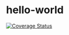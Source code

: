 # hello-world

[![Coverage Status](https://coveralls.io/repos/pcsikos/hello-world/badge.svg?branch=master&service=github)](https://coveralls.io/github/pcsikos/hello-world?branch=master)
